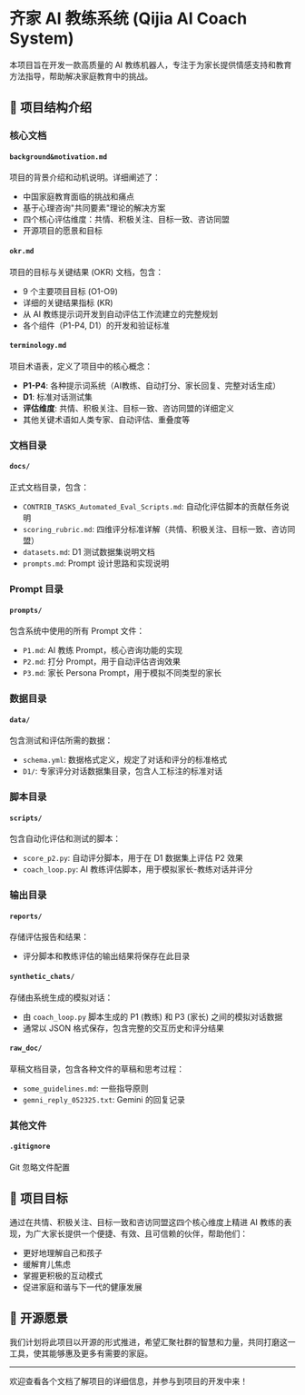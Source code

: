 # 齐家 AI 教练系统 (Qijia AI Coach System)

本项目旨在开发一款高质量的 AI 教练机器人，专注于为家长提供情感支持和教育方法指导，帮助解决家庭教育中的挑战。

## 📁 项目结构介绍

### 核心文档

#### `background&motivation.md`
项目的背景介绍和动机说明。详细阐述了：
- 中国家庭教育面临的挑战和痛点
- 基于心理咨询"共同要素"理论的解决方案
- 四个核心评估维度：共情、积极关注、目标一致、咨访同盟
- 开源项目的愿景和目标

#### `okr.md`
项目的目标与关键结果 (OKR) 文档，包含：
- 9 个主要项目目标 (O1-O9)
- 详细的关键结果指标 (KR)
- 从 AI 教练提示词开发到自动评估工作流建立的完整规划
- 各个组件（P1-P4, D1）的开发和验证标准

#### `terminology.md`
项目术语表，定义了项目中的核心概念：
- **P1-P4**: 各种提示词系统（AI教练、自动打分、家长回复、完整对话生成）
- **D1**: 标准对话测试集
- **评估维度**: 共情、积极关注、目标一致、咨访同盟的详细定义
- 其他关键术语如人类专家、自动评估、重叠度等

### 文档目录

#### `docs/`
正式文档目录，包含：
- `CONTRIB_TASKS_Automated_Eval_Scripts.md`: 自动化评估脚本的贡献任务说明
- `scoring_rubric.md`: 四维评分标准详解（共情、积极关注、目标一致、咨访同盟）
- `datasets.md`: D1 测试数据集说明文档
- `prompts.md`: Prompt 设计思路和实现说明

### Prompt 目录

#### `prompts/`
包含系统中使用的所有 Prompt 文件：
- `P1.md`: AI 教练 Prompt，核心咨询功能的实现
- `P2.md`: 打分 Prompt，用于自动评估咨询效果
- `P3.md`: 家长 Persona Prompt，用于模拟不同类型的家长

### 数据目录

#### `data/`
包含测试和评估所需的数据：
- `schema.yml`: 数据格式定义，规定了对话和评分的标准格式
- `D1/`: 专家评分对话数据集目录，包含人工标注的标准对话

### 脚本目录

#### `scripts/`
包含自动化评估和测试的脚本：
- `score_p2.py`: 自动评分脚本，用于在 D1 数据集上评估 P2 效果
- `coach_loop.py`: AI 教练评估脚本，用于模拟家长-教练对话并评分

### 输出目录

#### `reports/`
存储评估报告和结果：
- 评分脚本和教练评估的输出结果将保存在此目录

#### `synthetic_chats/`
存储由系统生成的模拟对话：
- 由 `coach_loop.py` 脚本生成的 P1 (教练) 和 P3 (家长) 之间的模拟对话数据
- 通常以 JSON 格式保存，包含完整的交互历史和评分结果

#### `raw_doc/`
草稿文档目录，包含各种文件的草稿和思考过程：
- `some_guidelines.md`: 一些指导原则
- `gemni_reply_052325.txt`: Gemini 的回复记录

### 其他文件

#### `.gitignore`
Git 忽略文件配置

## 🎯 项目目标

通过在共情、积极关注、目标一致和咨访同盟这四个核心维度上精进 AI 教练的表现，为广大家长提供一个便捷、有效、且可信赖的伙伴，帮助他们：
- 更好地理解自己和孩子
- 缓解育儿焦虑
- 掌握更积极的互动模式
- 促进家庭和谐与下一代的健康发展

## 🌟 开源愿景

我们计划将此项目以开源的形式推进，希望汇聚社群的智慧和力量，共同打磨这一工具，使其能够惠及更多有需要的家庭。

---

欢迎查看各个文档了解项目的详细信息，并参与到项目的开发中来！